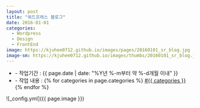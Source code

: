 ```yaml
---
layout: post
title: "워드프레스 블로그"
date: 2016-01-01
categories:
  - Wordpress
  - Design
  - FrontEnd
image: https://kjuhee0712.github.io/images/pages/20160101_sr_blog.jpg
image-sm: https://kjuhee0712.github.io/images/thumbs/20160101_sr_blog.jpg
---
```


<ul class="inform">
	<li class="preview__date" itemprop="datePublished" datetime="{{ page.date | date_to_xmlschema }}">- 작업기간 : {{ page.date | date: "%Y년 %-m부터 약 %-d개월 이내" }}</li>
	<li class="preview__catetory" itemprop="catetory">- 작업 내용 :
		{% for categories in page.categories %}
           <a href="/category/{{ categories }}/">#{{ categories }}</a>     
      	{% endfor %}</li>
</ul>

![_config.yml]({{ page.image }})


